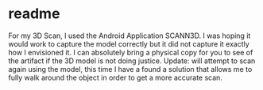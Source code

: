 # readme

For my 3D Scan, I used the Android Application SCANN3D. I was hoping it would work to capture the model correctly but it did not capture it exactly how I envisioned it. I can absolutely bring a physical copy for you to see  of the artifact if the 3D model is not doing justice. 
Update: will attempt to scan again using the model, this time I have a found a solution that allows me to fully walk around the object in order to get a more accurate scan.

